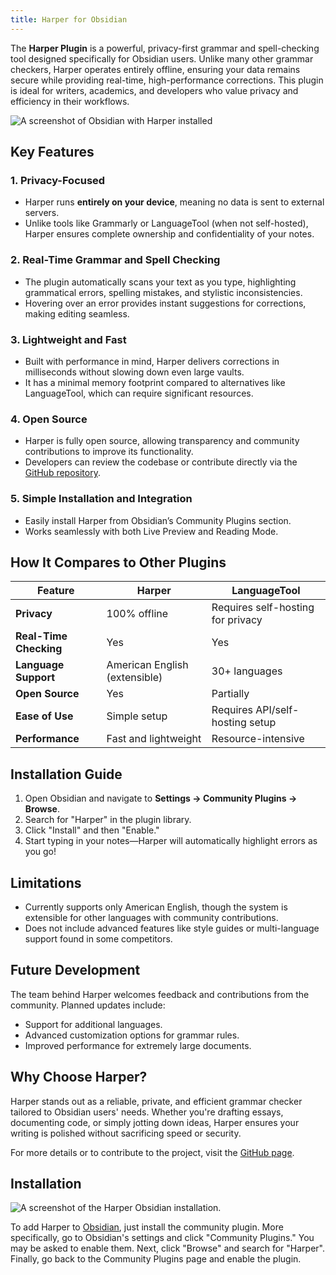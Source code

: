 ```yaml
---
title: Harper for Obsidian
---
```


The **Harper Plugin** is a powerful, privacy-first grammar and spell-checking tool designed specifically for Obsidian users. Unlike many other grammar checkers, Harper operates entirely offline, ensuring your data remains secure while providing real-time, high-performance corrections. This plugin is ideal for writers, academics, and developers who value privacy and efficiency in their workflows.

![A screenshot of Obsidian with Harper installed](/images/obsidian_screenshot.webp)

## **Key Features**

### **1. Privacy-Focused**

- Harper runs **entirely on your device**, meaning no data is sent to external servers.
- Unlike tools like Grammarly or LanguageTool (when not self-hosted), Harper ensures complete ownership and confidentiality of your notes.

### **2. Real-Time Grammar and Spell Checking**

- The plugin automatically scans your text as you type, highlighting grammatical errors, spelling mistakes, and stylistic inconsistencies.
- Hovering over an error provides instant suggestions for corrections, making editing seamless.

### **3. Lightweight and Fast**

- Built with performance in mind, Harper delivers corrections in milliseconds without slowing down even large vaults.
- It has a minimal memory footprint compared to alternatives like LanguageTool, which can require significant resources.

### **4. Open Source**

- Harper is fully open source, allowing transparency and community contributions to improve its functionality.
- Developers can review the codebase or contribute directly via the [GitHub repository](https://github.com/automattic/harper-obsidian-plugin).

### **5. Simple Installation and Integration**

- Easily install Harper from Obsidian’s Community Plugins section.
- Works seamlessly with both Live Preview and Reading Mode.

## **How It Compares to Other Plugins**

| Feature                | Harper                        | LanguageTool                      |
| ---------------------- | ----------------------------- | --------------------------------- |
| **Privacy**            | 100% offline                  | Requires self-hosting for privacy |
| **Real-Time Checking** | Yes                           | Yes                               |
| **Language Support**   | American English (extensible) | 30+ languages                     |
| **Open Source**        | Yes                           | Partially                         |
| **Ease of Use**        | Simple setup                  | Requires API/self-hosting setup   |
| **Performance**        | Fast and lightweight          | Resource-intensive                |

## **Installation Guide**

1. Open Obsidian and navigate to **Settings → Community Plugins → Browse**.
2. Search for "Harper" in the plugin library.
3. Click "Install" and then "Enable."
4. Start typing in your notes—Harper will automatically highlight errors as you go!

## **Limitations**

- Currently supports only American English, though the system is extensible for other languages with community contributions.
- Does not include advanced features like style guides or multi-language support found in some competitors.

## **Future Development**

The team behind Harper welcomes feedback and contributions from the community. Planned updates include:

- Support for additional languages.
- Advanced customization options for grammar rules.
- Improved performance for extremely large documents.

## **Why Choose Harper?**

Harper stands out as a reliable, private, and efficient grammar checker tailored to Obsidian users' needs. Whether you're drafting essays, documenting code, or simply jotting down ideas, Harper ensures your writing is polished without sacrificing speed or security.

For more details or to contribute to the project, visit the [GitHub page](https://github.com/automattic/harper-obsidian-plugin).

## Installation

![A screenshot of the Harper Obsidian installation.](/images/obsidian_install_screenshot.webp)

To add Harper to [Obsidian](/obsidian), just install the community plugin.
More specifically, go to Obsidian's settings and click "Community Plugins."
You may be asked to enable them.
Next, click "Browse" and search for "Harper".
Finally, go back to the Community Plugins page and enable the plugin.

